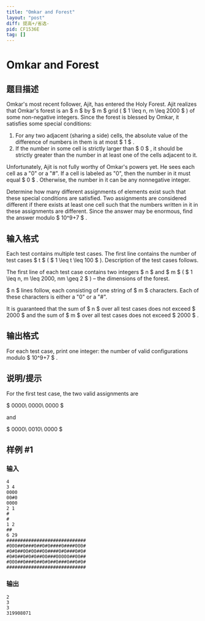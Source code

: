 ```yaml
---
title: "Omkar and Forest"
layout: "post"
diff: 提高+/省选-
pid: CF1536E
tag: []
---
```


# Omkar and Forest

## 题目描述

Omkar's most recent follower, Ajit, has entered the Holy Forest. Ajit realizes that Omkar's forest is an $ n $ by $ m $ grid ( $ 1 \leq n, m \leq 2000 $ ) of some non-negative integers. Since the forest is blessed by Omkar, it satisfies some special conditions:

1. For any two adjacent (sharing a side) cells, the absolute value of the difference of numbers in them is at most $ 1 $ .
2. If the number in some cell is strictly larger than $ 0 $ , it should be strictly greater than the number in at least one of the cells adjacent to it.

Unfortunately, Ajit is not fully worthy of Omkar's powers yet. He sees each cell as a "0" or a "#". If a cell is labeled as "0", then the number in it must equal $ 0 $ . Otherwise, the number in it can be any nonnegative integer.

Determine how many different assignments of elements exist such that these special conditions are satisfied. Two assignments are considered different if there exists at least one cell such that the numbers written in it in these assignments are different. Since the answer may be enormous, find the answer modulo $ 10^9+7 $ .

## 输入格式

Each test contains multiple test cases. The first line contains the number of test cases $ t $ ( $ 1 \leq t \leq 100 $ ). Description of the test cases follows.

The first line of each test case contains two integers $ n $ and $ m $ ( $ 1 \leq n, m \leq 2000, nm \geq 2 $ ) – the dimensions of the forest.

 $ n $ lines follow, each consisting of one string of $ m $ characters. Each of these characters is either a "0" or a "#".

It is guaranteed that the sum of $ n $ over all test cases does not exceed $ 2000 $ and the sum of $ m $ over all test cases does not exceed $ 2000 $ .

## 输出格式

For each test case, print one integer: the number of valid configurations modulo $ 10^9+7 $ .

## 说明/提示

For the first test case, the two valid assignments are

 $ 0000\\ 0000\\ 0000 $

and

 $ 0000\\ 0010\\ 0000 $

## 样例 #1

### 输入

```
4
3 4
0000
00#0
0000
2 1
#
#
1 2
##
6 29
#############################
#000##0###0##0#0####0####000#
#0#0##00#00##00####0#0###0#0#
#0#0##0#0#0##00###00000##00##
#000##0###0##0#0##0###0##0#0#
#############################
```

### 输出

```
2
3
3
319908071
```

